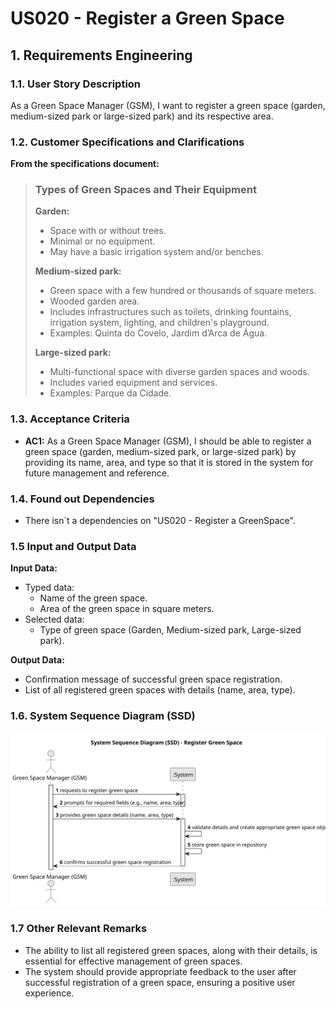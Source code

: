 # US020 - Register a Green Space 


## 1. Requirements Engineering

### 1.1. User Story Description

As a Green Space Manager (GSM), I want to register a green
space (garden, medium-sized park or large-sized park) and its respective
area.


### 1.2. Customer Specifications and Clarifications 
**From the specifications document:**
>### Types of Green Spaces and Their Equipment
>
>**Garden:**
>- Space with or without trees.
>- Minimal or no equipment.
>- May have a basic irrigation system and/or benches.
>
>**Medium-sized park:**
>- Green space with a few hundred or thousands of square meters.
>- Wooded garden area.
>- Includes infrastructures such as toilets, drinking fountains, irrigation system, lighting, and children's playground.
>- Examples: Quinta do Covelo, Jardim d’Arca de Água.
>
>**Large-sized park:**
>- Multi-functional space with diverse garden spaces and woods.
>- Includes varied equipment and services.
>- Examples: Parque da Cidade.


### 1.3. Acceptance Criteria

* **AC1:** As a Green Space Manager (GSM), I should be able to register a green space (garden, medium-sized park, or large-sized park) by providing its name, area, and type so that it is stored in the system for future management and reference.

### 1.4. Found out Dependencies

* There isn´t a dependencies on "US020 - Register a GreenSpace". 

### 1.5 Input and Output Data

**Input Data:**

* Typed data:
  * Name of the green space.
  * Area of the green space in square meters.
* Selected data:
  * Type of green space (Garden, Medium-sized park, Large-sized park).

**Output Data:**

* Confirmation message of successful green space registration.
* List of all registered green spaces with details (name, area, type).


### 1.6. System Sequence Diagram (SSD)

![System Sequence Diagram - Alternative One](svg/us020-system-sequence-diagram-System_Sequence_Diagram__SSD____Register_Green_Space.svg)

### 1.7 Other Relevant Remarks

* The ability to list all registered green spaces, along with their details, is essential for effective management of green spaces.
* The system should provide appropriate feedback to the user after successful registration of a green space, ensuring a positive user experience.